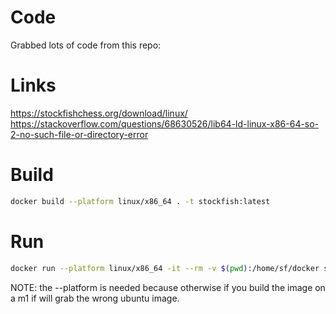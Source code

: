 # Code
Grabbed lots of code from this repo:


# Links
https://stockfishchess.org/download/linux/
https://stackoverflow.com/questions/68630526/lib64-ld-linux-x86-64-so-2-no-such-file-or-directory-error

# Build
```bash
docker build --platform linux/x86_64 . -t stockfish:latest
```

# Run
```bash
docker run --platform linux/x86_64 -it --rm -v $(pwd):/home/sf/docker stockfish:latest
```

NOTE: the --platform is needed because otherwise if you build the image on a m1 if will grab the wrong ubuntu image.